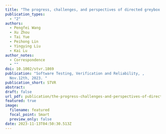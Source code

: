 ```yaml
---
title: "The progress, challenges, and perspectives of directed greybox fuzzing"
publication_types:
  - "2"
authors:
  - Pengfei Wang
  - Xu Zhou
  - Tai Yue
  - Peihong Lin
  - Yingying Liu
  - Kai Lu
author_notes:
  - Correspondence
  - ""
doi: 10.1002/stvr.1869
publication: "Software Testing, Verification and Reliability, ,
  Nov.12th, 2023. "
publication_short: STVR
abstract: 
draft: false
url_pdf: publication/the-progress-challenges-and-perspectives-of-directed-greybox-fuzzing/stvr.pdf
featured: true
image:
  filename: featured
  focal_point: Smart
  preview_only: false
date: 2023-11-13T04:50:30.513Z
---
```


